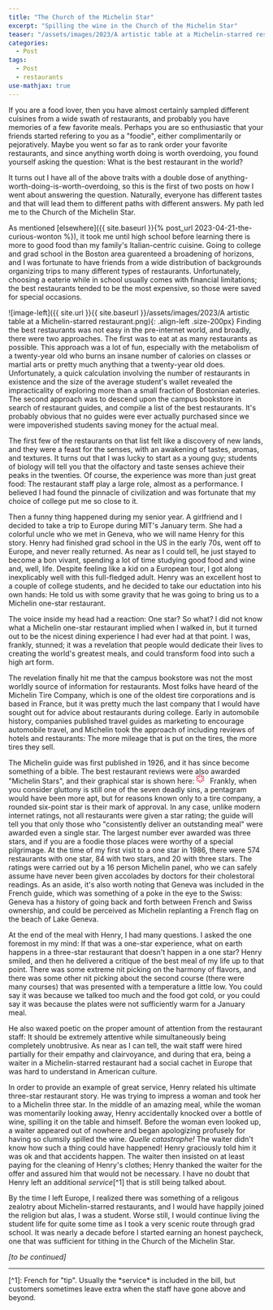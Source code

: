 ```yaml
---
title: "The Church of the Michelin Star"
excerpt: "Spilling the wine in the Church of the Michelin Star"
teaser: "/assets/images/2023/A artistic table at a Michelin-starred restaurant.png"
categories:
  - Post
tags:
  - Post
  - restaurants
use-mathjax: true
---
```


If you are a food lover, then you have almost certainly sampled different cuisines from a wide swath of restaurants, and
probably you have memories of a few favorite meals.  Perhaps you are so enthusiastic that your friends started refering
to you as a "foodie", either complimentarily or pejoratively. Maybe you went so far as to rank order your favorite
restaurants, and since anything worth doing is worth overdoing, you found yourself asking the question: What is the best
restaurant in the world?

It turns out I have all of the above traits with a double dose of anything-worth-doing-is-worth-overdoing, so this is
the first of two posts on how I went about answering the question. Naturally, everyone has different tastes and that
will lead them to different paths with different answers. My path led me to the Church of the Michelin Star.

As mentioned [elsewhere]({{ site.baseurl }}{% post_url 2023-04-21-the-curious-wonton %}), it took me until high school
before learning there is more to good food than my family's Italian-centric cuisine. Going to college and grad school in
the Boston area guarenteed a broadening of horizons, and I was fortunate to have friends from a wide distribution of
backgrounds organizing trips to many different types of restaurants.  Unfortunately, choosing a eaterie while in school
usually comes with financial limitations; the best restaurants tended to be the most expensive, so those were saved for
special occasions.

![image-left]({{ site.url }}{{ site.baseurl }}/assets/images/2023/A artistic table at a Michelin-starred restaurant.png){: .align-left .size-200px}
Finding the best restaurants was not easy in the pre-internet world, and broadly, there were two approaches.  The first
was to eat at as many restaurants as possible. This approach was a lot of fun, especially with the metabolism of a
twenty-year old who burns an insane number of calories on classes or martial arts or pretty much anything that a
twenty-year old does.  Unfortunately, a quick calculation involving the number of restaurants in existence and the size
of the average student's wallet revealed the impracticality of exploring more than a small fraction of Bostonian
eateries.  The second approach was to descend upon the campus bookstore in search of restaurant guides, and compile a
list of the best restaurants. It's probably obvious that no guides were ever actually purchased since we were
impoverished students saving money for the actual meal.

The first few of the restaurants on that list felt like a discovery of new lands, and they were a feast for the
senses, with an awakening of tastes, aromas, and textures. It turns out that I was lucky to start as a young guy;
students of biology will tell you that the olfactory and taste senses achieve their peaks in the twenties. Of course,
the experience was more than just great food: The restaurant staff play a large role, almost as a performance. I believed
I had found the pinnacle of civilization and was fortunate that my choice of college put me so close to it.

Then a funny thing happened during my senior year. A girlfriend and I decided to take a trip to Europe during MIT's
January term. She had a colorful uncle who we met in Geneva, who we will name Henry for this story. Henry had finished
grad school in the US in the early 70s, went off to Europe, and never really returned. As near as I could tell, he just
stayed to become a bon vivant, spending a lot of time studying good food and wine and, well, life.  Despite feeling like
a kid on a European tour, I got along inexplicably well with this full-fledged adult.  Henry was an excellent host to a
couple of college students, and he decided to take our eductation into his own hands: He told us with some gravity that
he was going to bring us to a Michelin one-star restaurant.

The voice inside my head had a reaction: One star? So what? I did not know what a Michelin one-star restaurant implied
when I walked in, but it turned out to be the nicest dining experience I had ever had at that point. I was, frankly,
stunned; it was a revelation that people would dedicate their lives to creating the world's greatest meals, and could
transform food into such a high art form.

The revelation finally hit me that the campus bookstore was not the most worldly source of information for restaurants.
Most folks have heard of the Michelin Tire Company, which is one of the oldest tire corporations and is based in France,
but it was pretty much the last company that I would have sought out for advice about restaurants during college.  Early
in automobile history, companies published travel guides as marketing to encourage automobile travel, and Michelin took
the approach of including reviews of hotels and restaurants: The more mileage that is put on the tires, the more tires
they sell.

The Michelin guide was first published in 1926, and it has since become something of a bible.  The best restaurant
reviews were also awarded "Michelin Stars", and their graphical star is shown here: <img
src="/assets/images/2023/MichelinStar.svg" alt="" width="15" style="position: relative; bottom: 2px;"> &nbsp; Frankly,
when you consider gluttony is still one of the seven deadly sins, a pentagram would have been more apt, but for reasons
known only to a tire company, a rounded six-point star is their mark of approval. In any case, unlike modern internet
ratings, not all restaurants were given a star rating; the guide will tell you that only those who "consistently deliver
an outstanding meal" were awarded even a single star. The largest number ever awarded was three stars, and if you are a
foodie those places were worthy of a special pilgrimage. At the time of my first visit to a one star in 1986, there were
574 restaurants with one star, 84 with two stars, and 20 with three stars.  The ratings were carried out by a 16 person
Michelin panel, who we can safely assume have never been given accolades by doctors for their cholestoral readings. As
an aside, it's also worth noting that Geneva was included in the French guide, which was something of a poke in the eye
to the Swiss: Geneva has a history of going back and forth between French and Swiss ownership, and could be perceived as
Michelin replanting a French flag on the beach of Lake Geneva.

At the end of the meal with Henry, I had many questions. I asked the one foremost in my mind: If that was a one-star
experience, what on earth happens in a three-star restaurant that doesn't happen in a one star?  Henry smiled, and then
he delivered a critique of the best meal of my life up to that point. There was some extreme nit picking on the harmony
of flavors, and there was some other nit picking about the second course (there were many courses) that was presented
with a temperature a little low. You could say it was because we talked too much and the food got cold, or you could say
it was because the plates were not sufficiently warm for a January meal.

He also waxed poetic on the proper amount of attention from the restaurant staff: It should be extremely attentive while
simultaneously being completely unobtrusive. As near as I can tell, the wait staff were hired partially for their
empathy and clairvoyance, and during that era, being a waiter in a Michelin-starred restaurant had a social cachet in
Europe that was hard to understand in American culture.

In order to provide an example of great service, Henry related his ultimate three-star restaurant story.  He was trying
to impress a woman and took her to a Michelin three star. In the middle of an amazing meal, while the woman was
momentarily looking away, Henry accidentally knocked over a bottle of wine, spilling it on the table and himself. Before
the woman even looked up, a waiter appeared out of nowhere and began apologizing profusely for having so clumsily
spilled the wine. *Quelle catastrophe!* The waiter didn't know how such a thing could have happened! Henry graciously
told him it was ok and that accidents happen. The waiter then insisted on at least paying for the cleaning of Henry's
clothes; Henry thanked the waiter for the offer and assured him that would not be necessary. I have no doubt that Henry
left an additional *service*[^1] that is still being talked about.

By the time I left Europe, I realized there was something of a religous zealotry about Michelin-starred restaurants, and
I would have happily joined the religion but alas, I was a student. Worse still, I would continue living the student
life for quite some time as I took a very scenic route through grad school. It was nearly a decade before I started
earning an honest paycheck, one that was sufficient for tithing in the Church of the Michelin Star.

*[to be continued]*

<hr> 
[^1]: French for "tip". Usually the *service* is included in the bill, but customers sometimes leave extra when the staff have gone above and beyond.
